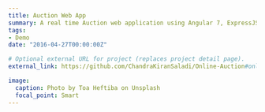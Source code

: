 ```yaml
---
title: Auction Web App
summary: A real time Auction web application using Angular 7, ExpressJS, NodeJS and MongoDB.
tags:
- Demo
date: "2016-04-27T00:00:00Z"

# Optional external URL for project (replaces project detail page).
external_link: https://github.com/ChandraKiranSaladi/Online-Auction#online-auction

image:
  caption: Photo by Toa Heftiba on Unsplash
  focal_point: Smart
---
```

